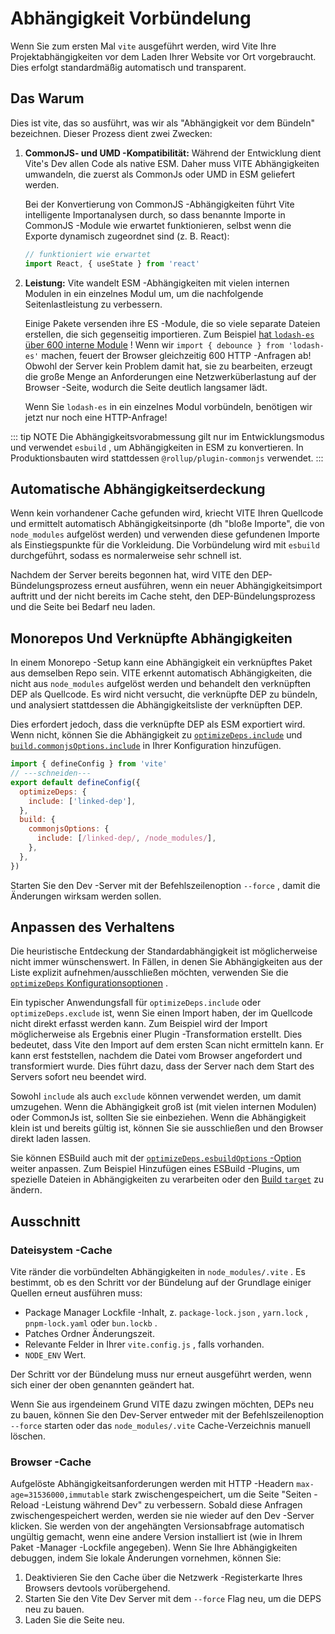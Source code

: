 # Abhängigkeit Vorbündelung

Wenn Sie zum ersten Mal `vite` ausgeführt werden, wird Vite Ihre Projektabhängigkeiten vor dem Laden Ihrer Website vor Ort vorgebraucht. Dies erfolgt standardmäßig automatisch und transparent.

## Das Warum

Dies ist vite, das so ausführt, was wir als "Abhängigkeit vor dem Bündeln" bezeichnen. Dieser Prozess dient zwei Zwecken:

1. **CommonJS- und UMD -Kompatibilität:** Während der Entwicklung dient Vite's Dev allen Code als native ESM. Daher muss VITE Abhängigkeiten umwandeln, die zuerst als CommonJs oder UMD in ESM geliefert werden.

   Bei der Konvertierung von CommonJS -Abhängigkeiten führt Vite intelligente Importanalysen durch, so dass benannte Importe in CommonJS -Module wie erwartet funktionieren, selbst wenn die Exporte dynamisch zugeordnet sind (z. B. React):

   ```js
   // funktioniert wie erwartet
   import React, { useState } from 'react'
   ```

2. **Leistung:** Vite wandelt ESM -Abhängigkeiten mit vielen internen Modulen in ein einzelnes Modul um, um die nachfolgende Seitenlastleistung zu verbessern.

   Einige Pakete versenden ihre ES -Module, die so viele separate Dateien erstellen, die sich gegenseitig importieren. Zum Beispiel [hat `lodash-es` über 600 interne Module](https://unpkg.com/browse/lodash-es/) ! Wenn wir `import { debounce } from 'lodash-es'` machen, feuert der Browser gleichzeitig 600 HTTP -Anfragen ab! Obwohl der Server kein Problem damit hat, sie zu bearbeiten, erzeugt die große Menge an Anforderungen eine Netzwerküberlastung auf der Browser -Seite, wodurch die Seite deutlich langsamer lädt.

   Wenn Sie `lodash-es` in ein einzelnes Modul vorbündeln, benötigen wir jetzt nur noch eine HTTP-Anfrage!

::: tip NOTE
Die Abhängigkeitsvorabmessung gilt nur im Entwicklungsmodus und verwendet `esbuild` , um Abhängigkeiten in ESM zu konvertieren. In Produktionsbauten wird stattdessen `@rollup/plugin-commonjs` verwendet.
:::

## Automatische Abhängigkeitserdeckung

Wenn kein vorhandener Cache gefunden wird, kriecht VITE Ihren Quellcode und ermittelt automatisch Abhängigkeitsinporte (dh "bloße Importe", die von `node_modules` aufgelöst werden) und verwenden diese gefundenen Importe als Einstiegspunkte für die Vorkleidung. Die Vorbündelung wird mit `esbuild` durchgeführt, sodass es normalerweise sehr schnell ist.

Nachdem der Server bereits begonnen hat, wird VITE den DEP-Bündelungsprozess erneut ausführen, wenn ein neuer Abhängigkeitsimport auftritt und der nicht bereits im Cache steht, den DEP-Bündelungsprozess und die Seite bei Bedarf neu laden.

## Monorepos Und Verknüpfte Abhängigkeiten

In einem Monorepo -Setup kann eine Abhängigkeit ein verknüpftes Paket aus demselben Repo sein. VITE erkennt automatisch Abhängigkeiten, die nicht aus `node_modules` aufgelöst werden und behandelt den verknüpften DEP als Quellcode. Es wird nicht versucht, die verknüpfte DEP zu bündeln, und analysiert stattdessen die Abhängigkeitsliste der verknüpften DEP.

Dies erfordert jedoch, dass die verknüpfte DEP als ESM exportiert wird. Wenn nicht, können Sie die Abhängigkeit zu [`optimizeDeps.include`](/de/config/dep-optimization-options.md#optimizedeps-include) und [`build.commonjsOptions.include`](/de/config/build-options.md#build-commonjsoptions) in Ihrer Konfiguration hinzufügen.

```js twoslash [vite.config.js]
import { defineConfig } from 'vite'
// ---schneiden---
export default defineConfig({
  optimizeDeps: {
    include: ['linked-dep'],
  },
  build: {
    commonjsOptions: {
      include: [/linked-dep/, /node_modules/],
    },
  },
})
```

Starten Sie den Dev -Server mit der Befehlszeilenoption `--force` , damit die Änderungen wirksam werden sollen.

## Anpassen des Verhaltens

Die heuristische Entdeckung der Standardabhängigkeit ist möglicherweise nicht immer wünschenswert. In Fällen, in denen Sie Abhängigkeiten aus der Liste explizit aufnehmen/ausschließen möchten, verwenden Sie die [`optimizeDeps` Konfigurationsoptionen](/de/config/dep-optimization-options.md) .

Ein typischer Anwendungsfall für `optimizeDeps.include` oder `optimizeDeps.exclude` ist, wenn Sie einen Import haben, der im Quellcode nicht direkt erfasst werden kann. Zum Beispiel wird der Import möglicherweise als Ergebnis einer Plugin -Transformation erstellt. Dies bedeutet, dass Vite den Import auf dem ersten Scan nicht ermitteln kann. Er kann erst feststellen, nachdem die Datei vom Browser angefordert und transformiert wurde. Dies führt dazu, dass der Server nach dem Start des Servers sofort neu beendet wird.

Sowohl `include` als auch `exclude` können verwendet werden, um damit umzugehen. Wenn die Abhängigkeit groß ist (mit vielen internen Modulen) oder CommonJs ist, sollten Sie sie einbeziehen. Wenn die Abhängigkeit klein ist und bereits gültig ist, können Sie sie ausschließen und den Browser direkt laden lassen.

Sie können ESBuild auch mit der [`optimizeDeps.esbuildOptions` -Option](/de/config/dep-optimization-options.md#optimizedeps-esbuildoptions) weiter anpassen. Zum Beispiel Hinzufügen eines ESBuild -Plugins, um spezielle Dateien in Abhängigkeiten zu verarbeiten oder den [Build `target`](https://esbuild.github.io/api/#target) zu ändern.

## Ausschnitt

### Dateisystem -Cache

Vite ränder die vorbündelten Abhängigkeiten in `node_modules/.vite` . Es bestimmt, ob es den Schritt vor der Bündelung auf der Grundlage einiger Quellen erneut ausführen muss:

- Package Manager Lockfile -Inhalt, z. `package-lock.json` , `yarn.lock` , `pnpm-lock.yaml` oder `bun.lockb` .
- Patches Ordner Änderungszeit.
- Relevante Felder in Ihrer `vite.config.js` , falls vorhanden.
- `NODE_ENV` Wert.

Der Schritt vor der Bündelung muss nur erneut ausgeführt werden, wenn sich einer der oben genannten geändert hat.

Wenn Sie aus irgendeinem Grund VITE dazu zwingen möchten, DEPs neu zu bauen, können Sie den Dev-Server entweder mit der Befehlszeilenoption `--force` starten oder das `node_modules/.vite` Cache-Verzeichnis manuell löschen.

### Browser -Cache

Aufgelöste Abhängigkeitsanforderungen werden mit HTTP -Headern `max-age=31536000,immutable` stark zwischengespeichert, um die Seite "Seiten -Reload -Leistung während Dev" zu verbessern. Sobald diese Anfragen zwischengespeichert werden, werden sie nie wieder auf den Dev -Server klicken. Sie werden von der angehängten Versionsabfrage automatisch ungültig gemacht, wenn eine andere Version installiert ist (wie in Ihrem Paket -Manager -Lockfile angegeben). Wenn Sie Ihre Abhängigkeiten debuggen, indem Sie lokale Änderungen vornehmen, können Sie:

1. Deaktivieren Sie den Cache über die Netzwerk -Registerkarte Ihres Browsers devtools vorübergehend.
2. Starten Sie den Vite Dev Server mit dem `--force` Flag neu, um die DEPS neu zu bauen.
3. Laden Sie die Seite neu.
